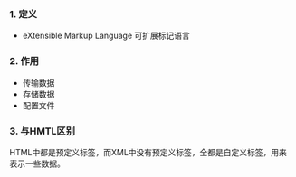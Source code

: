 ### 1. 定义
- eXtensible Markup Language 可扩展标记语言
### 2. 作用
- 传输数据
- 存储数据
- 配置文件

### 3. 与HMTL区别
HTML中都是预定义标签，而XML中没有预定义标签，全都是自定义标签，用来表示一些数据。